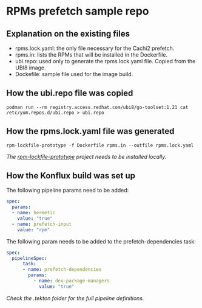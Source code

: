# RPMs prefetch sample repo

## Explanation on the existing files

- rpms.lock.yaml: the only file necessary for the Cachi2 prefetch.
- rpms.in: lists the RPMs that will be installed in the Dockerfile.
- ubi.repo: used only to generate the rpms.lock.yaml file. Copied from the UBI8 image.
- Dockefile: sample file used for the image build.

## How the ubi.repo file was copied

```
podman run --rm registry.access.redhat.com/ubi8/go-toolset:1.21 cat /etc/yum.repos.d/ubi.repo > ubi.repo
```

## How the rpms.lock.yaml file was generated

```
rpm-lockfile-prototype -f Dockerfile rpms.in --outfile rpms.lock.yaml
```

*The [rpm-lockfile-prototype](https://github.com/konflux-ci/rpm-lockfile-prototype) project needs to be installed locally.*

## How the Konflux build was set up

The following pipeline params need to be added:

```yaml
spec:
  params:
  - name: hermetic
    value: "true"
  - name: prefetch-input
    value: "rpm"
```

The following param needs to be added to the prefetch-dependencies task:

```yaml
spec:
  pipelineSpec:
      task:
      - name: prefetch-dependencies
        params:
          - name: dev-package-managers
            value: "true"
```

*Check the .tekton folder for the full pipeline definitions.*
